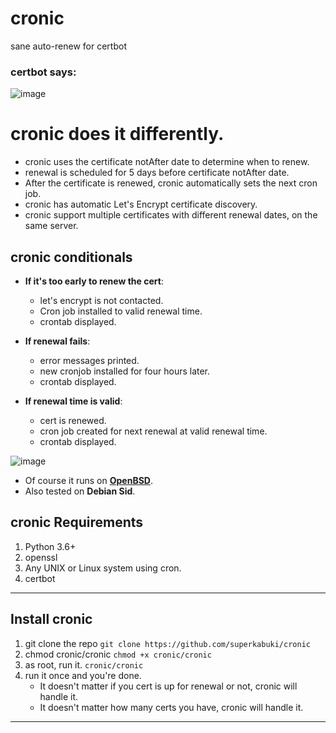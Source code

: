 # cronic
sane auto-renew for certbot

### certbot says:

![image](https://github.com/user-attachments/assets/1c1d8bc7-a170-4e77-b451-f42f0ad16582)

# cronic does it differently.

* cronic uses the certificate notAfter date to determine when to renew.
* renewal is scheduled for 5 days before certificate notAfter date.
* After the certificate is renewed, cronic automatically sets the next cron job.
* cronic has automatic Let's Encrypt certificate discovery.
* cronic support multiple certificates with different renewal dates, on the same server.
  
## cronic conditionals

* __If it's too early to renew the cert__: 

  * let's encrypt is not contacted. 
  * Cron job installed to valid renewal time.
  * crontab displayed.

* __If renewal fails__:

  * error messages printed.
  * new cronjob installed for four hours later.
  * crontab displayed.

* __If renewal time is valid__:

  * cert is renewed.
  * cron job created for next renewal at valid renewal time.
  * crontab displayed.


  

![image](https://github.com/user-attachments/assets/42c36173-bfaa-44a7-89d3-bfb4420cc3cd)


* Of course it runs on [__OpenBSD__](https://openbsd.org).
* Also tested on __Debian Sid__.



## cronic Requirements

1. Python 3.6+
2. openssl 
3. Any UNIX or Linux system using cron.
4. certbot
--- 
## Install cronic

1. git clone the repo `git clone https://github.com/superkabuki/cronic`
2. chmod cronic/cronic  `chmod +x cronic/cronic`
3. as root, run it. `cronic/cronic `
4. run it once and you're done.
   * It doesn't matter if you cert is up for renewal or not, cronic will handle it.
   * It doesn't matter how many certs you have, cronic will handle it.
---

